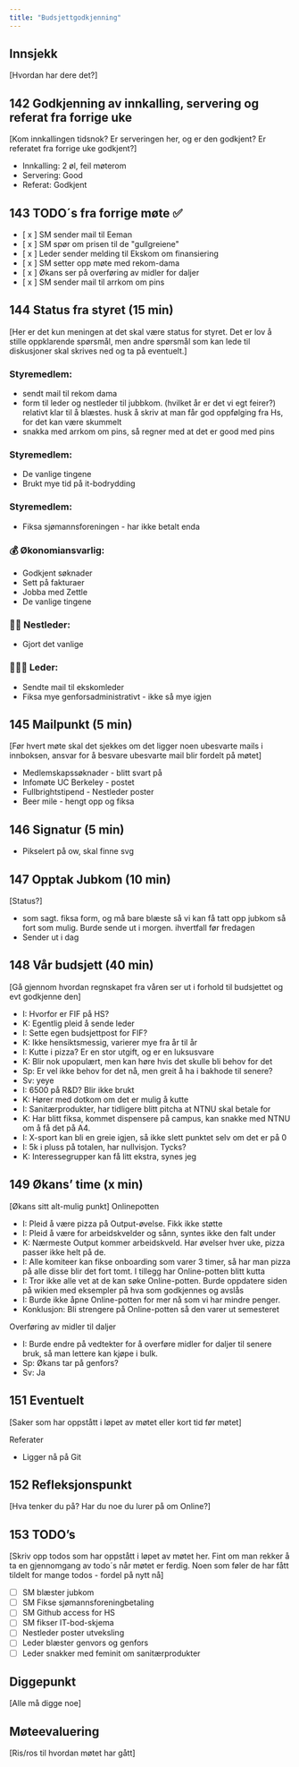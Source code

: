 ```yaml
---
title: "Budsjettgodkjenning"
---
```


## Innsjekk

[Hvordan har dere det?]

## 142 Godkjenning av innkalling, servering og referat fra forrige uke

[Kom innkallingen tidsnok? Er serveringen her, og er den godkjent? Er referatet fra forrige uke godkjent?]

- Innkalling: 2 øl, feil møterom
- Servering: Good
- Referat: Godkjent

## 143 TODO´s fra forrige møte **✅**
- [ x ] SM sender mail til Eeman
- [ x ] SM spør om prisen til de "gullgreiene"
- [ x ] Leder sender melding til Ekskom om finansiering
- [ x ] SM setter opp møte med rekom-dama
- [ x ] Økans ser på overføring av midler for daljer
- [ x ] SM sender mail til arrkom om pins


## 144 Status fra styret (15 min)

[Her er det kun meningen at det skal være status for styret. Det er lov å stille oppklarende spørsmål, men andre spørsmål som kan lede til diskusjoner skal skrives ned og ta på eventuelt.]

### **Styremedlem**:
- sendt mail til rekom dama
- form til leder og nestleder til jubbkom. (hvilket år er det vi egt feirer?) relativt klar til å blæstes. husk å skriv at man får god oppfølging fra Hs, for det kan være skummelt
- snakka med arrkom om pins, så regner med at det er good med pins

### **Styremedlem**:
- De vanlige tingene
- Brukt mye tid på it-bodrydding

### **Styremedlem**:
- Fiksa sjømannsforeningen - har ikke betalt enda


### **💰** Økonomiansvarlig:
- Godkjent søknader
- Sett på fakturaer
- Jobba med Zettle
- De vanlige tingene

### 👨🏼 Nestleder:
- Gjort det vanlige

### 🧔🏼‍♂️ Leder:
- Sendte mail til ekskomleder
- Fiksa mye genforsadministrativt - ikke så mye igjen

## 145 Mailpunkt (5 min)

[Før hvert møte skal det sjekkes om det ligger noen ubesvarte mails i innboksen, ansvar for å besvare ubesvarte mail blir fordelt på møtet]
- Medlemskapssøknader - blitt svart på 
- Infomøte UC Berkeley - postet
- Fullbrightstipend - Nestleder poster
- Beer mile - hengt opp og fiksa
## 146 Signatur (5 min)
- Pikselert på ow, skal finne svg
## 147 Opptak Jubkom (10 min)
[Status?]
- som sagt. fiksa form, og må bare blæste så vi kan få tatt opp jubkom så fort som mulig. Burde sende ut i morgen. ihvertfall før fredagen
- Sender ut i dag

## 148 Vår budsjett (40 min)

[Gå gjennom hvordan regnskapet fra våren ser ut i forhold til budsjettet og evt godkjenne den]
- I: Hvorfor er FIF på HS?
- K: Egentlig pleid å sende leder
- I: Sette egen budsjettpost for FIF?
- K: Ikke hensiktsmessig, varierer mye fra år til år
- I: Kutte i pizza? Er en stor utgift, og er en luksusvare
- K: Blir nok upopulært, men kan høre hvis det skulle bli behov for det
- Sp: Er vel ikke behov for det nå, men greit å ha i bakhode til senere?
- Sv: yeye
- I: 6500 på R&D? Blir ikke brukt
- K: Hører med dotkom om det er mulig å kutte
- I: Sanitærprodukter, har tidligere blitt pitcha at NTNU skal betale for
- K: Har blitt fiksa, kommet dispensere på campus, kan snakke med NTNU om å få det på A4. 
- I: X-sport kan bli en greie igjen, så ikke slett punktet selv om det er på 0
- I: 5k i pluss på totalen, har nullvisjon. Tycks?
- K: Interessegrupper kan få litt ekstra, synes jeg

## 149 Økans’ time (x min)

[Økans sitt alt-mulig punkt]
Onlinepotten
- I: Pleid å være pizza på Output-øvelse. Fikk ikke støtte
- I: Pleid å være for arbeidskvelder og sånn, syntes ikke den falt under
- K: Nærmeste Output kommer arbeidskveld. Har øvelser hver uke, pizza passer ikke helt på de.
- I: Alle komiteer kan fikse onboarding som varer 3 timer, så har man pizza på alle disse blir det fort tomt. I tillegg har Online-potten blitt kutta 
- I: Tror ikke alle vet at de kan søke Online-potten. Burde oppdatere siden på wikien med eksempler på hva som godkjennes og avslås
- I: Burde ikke åpne Online-potten for mer nå som vi har mindre penger.
- Konklusjon: Bli strengere på Online-potten så den varer ut semesteret

Overføring av midler til daljer
- I: Burde endre på vedtekter for å overføre midler for daljer til senere bruk, så man lettere kan kjøpe i bulk. 
- Sp: Økans tar på genfors?
- Sv: Ja 

## 151 Eventuelt

[Saker som har oppstått i løpet av møtet eller kort tid før møtet]

Referater
- Ligger nå på Git

## 152 Refleksjonspunkt

[Hva tenker du på? Har du noe du lurer på om Online?]

## 153 TODO’s
[Skriv opp todos som har oppstått i løpet av møtet her. Fint om man rekker å ta en gjennomgang av todo´s når møtet er ferdig. Noen som føler de har fått tildelt for mange todos - fordel på nytt nå]
- [ ] SM blæster jubkom
- [ ] SM Fikse sjømannsforeningbetaling
- [ ] SM Github access for HS
- [ ] SM fikser IT-bod-skjema
- [ ] Nestleder poster utveksling
- [ ] Leder blæster genvors og genfors
- [ ] Leder snakker med feminit om sanitærprodukter

## Diggepunkt

[Alle må digge noe]

## Møteevaluering

[Ris/ros til hvordan møtet har gått]